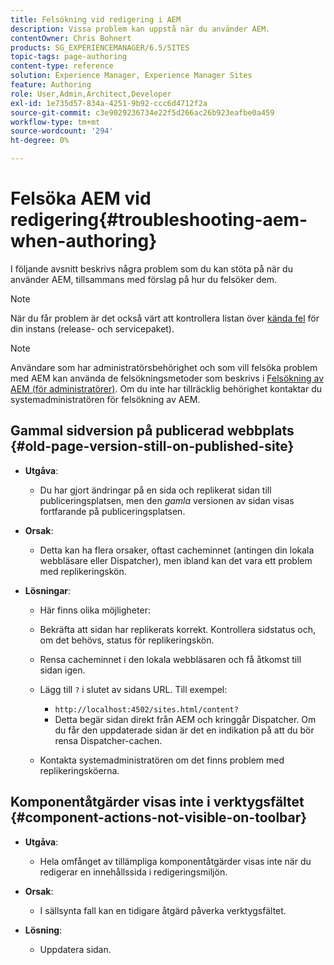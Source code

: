 ```yaml
---
title: Felsökning vid redigering i AEM
description: Vissa problem kan uppstå när du använder AEM.
contentOwner: Chris Bohnert
products: SG_EXPERIENCEMANAGER/6.5/SITES
topic-tags: page-authoring
content-type: reference
solution: Experience Manager, Experience Manager Sites
feature: Authoring
role: User,Admin,Architect,Developer
exl-id: 1e735d57-834a-4251-9b92-ccc6d4712f2a
source-git-commit: c3e9029236734e22f5d266ac26b923eafbe0a459
workflow-type: tm+mt
source-wordcount: '294'
ht-degree: 0%

---
```


# Felsöka AEM vid redigering{#troubleshooting-aem-when-authoring}

I följande avsnitt beskrivs några problem som du kan stöta på när du använder AEM, tillsammans med förslag på hur du felsöker dem.

>[!NOTE]
>
>När du får problem är det också värt att kontrollera listan över [kända fel](/help/release-notes/release-notes.md) för din instans (release- och servicepaket).

>[!NOTE]
>
>Användare som har administratörsbehörighet och som vill felsöka problem med AEM kan använda de felsökningsmetoder som beskrivs i [Felsökning av AEM (för administratörer)](/help/sites-administering/troubleshoot.md). Om du inte har tillräcklig behörighet kontaktar du systemadministratören för felsökning av AEM.

## Gammal sidversion på publicerad webbplats {#old-page-version-still-on-published-site}

* **Utgåva**:

   * Du har gjort ändringar på en sida och replikerat sidan till publiceringsplatsen, men den *gamla* versionen av sidan visas fortfarande på publiceringsplatsen.

* **Orsak**:

   * Detta kan ha flera orsaker, oftast cacheminnet (antingen din lokala webbläsare eller Dispatcher), men ibland kan det vara ett problem med replikeringskön.

* **Lösningar**:

   * Här finns olika möjligheter:
   * Bekräfta att sidan har replikerats korrekt. Kontrollera sidstatus och, om det behövs, status för replikeringskön.
   * Rensa cacheminnet i den lokala webbläsaren och få åtkomst till sidan igen.
   * Lägg till `?` i slutet av sidans URL. Till exempel:

      * `http://localhost:4502/sites.html/content?`
      * Detta begär sidan direkt från AEM och kringgår Dispatcher. Om du får den uppdaterade sidan är det en indikation på att du bör rensa Dispatcher-cachen.

   * Kontakta systemadministratören om det finns problem med replikeringsköerna.

## Komponentåtgärder visas inte i verktygsfältet {#component-actions-not-visible-on-toolbar}

* **Utgåva**:

   * Hela omfånget av tillämpliga komponentåtgärder visas inte när du redigerar en innehållssida i redigeringsmiljön.

* **Orsak**:

   * I sällsynta fall kan en tidigare åtgärd påverka verktygsfältet.

* **Lösning**:

   * Uppdatera sidan.
